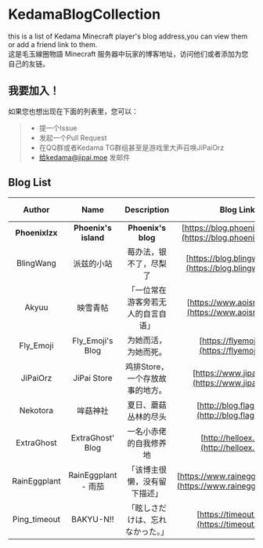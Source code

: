# KedamaBlogCollection

this is a list of Kedama Minecraft player's blog address,you can view them or add a friend link to them.  
这是毛玉線圈物語 Minecraft 服务器中玩家的博客地址，访问他们或者添加为您自己的友链。

## 我要加入！

如果您也想出现在下面的列表里，您可以：

> - 提一个Issue
> - 发起一个Pull Request
> - 在QQ群或者Kedama TG群组甚至是游戏里大声召唤JiPaiOrz
> - 给kedama@jipai.moe 发邮件

## Blog List

Author | Name | Description | Blog Link | Avatar Link(optional) | banner(optional)
:------------: | :-------------: | :------------: | :------------: |:------------: |:------------:
**Phoenixlzx** | **Phoenix's island** | **Phoenix's blog** | [https://blog.phoenixlzx.com/](https://blog.phoenixlzx.com/) | ![avatar](https://blog.phoenixlzx.com/static/img/avatar/avatar.jpg)
BlingWang | 派兹的小站  | 莓办法，银不了，尽梨了 | [https://blog.blingwang.cn/](https://blog.blingwang.cn/) | ![avatar](https://blingwang.cn/meiliangxin.jpg)|![banner](https://blingwang.cn/banner.jpg)
Akyuu | 映雪青帖  | 「一位常在游客旁若无人的自言自语」 | [https://www.aoisnow.net/](https://www.aoisnow.net/) | ![avatar](https://www.aoisnow.net/blog/wp-content/uploads/2015/09/avatar.jpg)
Fly_Emoji | Fly_Emoji's Blog | 为她而活，为她而死。| [https://flyemoji.xyz](https://flyemoji.xyz) | ![avatar](https://s1.ax1x.com/2018/12/22/FsvdHK.jpg)
JiPaiOrz | JiPai Store | 鸡排Store，一个存放故事的地方。| [https://www.jipai.moe/](https://www.jipai.moe/) | ![avatar](https://www.jipai.moe/sources/img/jipai_avatar.png)
Nekotora | 哞菇神社 | 夏日、蘑菇丛林的尽头 | [http://blog.flag.moe/](http://blog.flag.moe/) | ![avatar](http://blog.flag.moe/usr/themes/Azumarill/img/avatar.png)
ExtraGhost | ExtraGhost' Blog | 一名小赤佬的自我修养地| [http://helloex.ooo/](http://helloex.ooo/) | ![avatar](http://helloex.ooo/usr/themes/typecho-theme-sagiri-master/img/author.jpg)
RainEggplant | RainEggplant - 雨茄 | 「该博主很懒，没有留下描述」| [https://www.raineggplant.com/](https://www.raineggplant.com/) | ![avatar](https://www.raineggplant.com/avatar/26fdc317e77802f1864f8b5b0933fb9a-112.jpg)
Ping_timeout | BAKYU-N!! | 「眩しさだけは、忘れなかった。」| [https://timeout.moe/](https://timeout.moe/) | ![avatar](https://timeout.moe/android-chrome-192x192.png)
